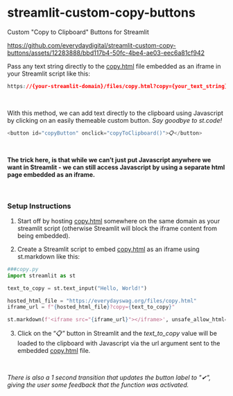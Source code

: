 # streamlit-custom-copy-buttons
Custom "Copy to Clipboard" Buttons for Streamlit


https://github.com/everydaydigital/streamlit-custom-copy-buttons/assets/12283888/bbd117b4-50fc-4be4-ae03-eec6a81cf942


Pass any text string directly to the [copy.html](copy.html) file embedded as an iframe in your Streamlit script like this:
```css
https://{your-streamlit-domain}/files/copy.html?copy={your_text_string}
```

&nbsp;


With this method, we can add text directly to the clipboard using Javascript by clicking on an easily themeable custom button. 
*Say goodbye to st.code!*
```javascript
<button id="copyButton" onclick="copyToClipboard()">📋</button>
```
&nbsp;

**The trick here, is that while we can’t just put Javascript anywhere we want in Streamlit - we can still access Javascript by using a separate html page embedded as an iframe.**

&nbsp;
### Setup Instructions
1. Start off by hosting [copy.html](copy.html) somewhere on the same domain as your streamlit script (otherwise Streamlit will block the iframe content from being embedded).

2. Create a Streamlit script to embed [copy.html](copy.html) as an iframe using st.markdown like this:
  ```python
  ###copy.py
  import streamlit as st
  
  text_to_copy = st.text_input("Hello, World!")
  
  hosted_html_file = "https://everydayswag.org/files/copy.html"
  iframe_url = f"{hosted_html_file}?copy={text_to_copy}"
  
  st.markdown(f'<iframe src="{iframe_url}"></iframe>', unsafe_allow_html=True)
  ```

3. Click on the “📋” button in Streamlit and the *text_to_copy* value will be loaded to the clipboard with Javascript via the url argument sent to the embedded [copy.html](copy.html) file.

&nbsp;
&nbsp;

*There is also a 1 second transition that updates the button label to "✔", giving the user some feedback that the function was activated.*
